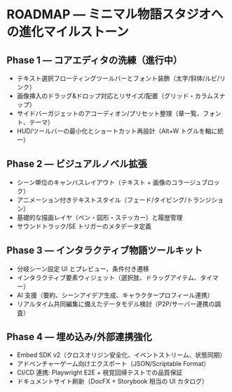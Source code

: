 # ROADMAP — ミニマル物語スタジオへの進化マイルストーン

## Phase 1 — コアエディタの洗練（進行中）
- テキスト選択フローティングツールバーとフォント装飾（太字/斜体/ルビ/リンク）
- 画像挿入のドラッグ&ドロップ対応とリサイズ/配置（グリッド・カラムスナップ）
- サイドバーガジェットのアコーディオン/プリセット整理（章一覧、フォント、テーマ）
- HUD/ツールバーの最小化とショートカット再設計（Alt+W トグルを軸に統一）

## Phase 2 — ビジュアルノベル拡張
- シーン単位のキャンバスレイアウト（テキスト + 画像のコラージュブロック）
- アニメーション付きテキストスタイル（フェード/タイピング/トランジション）
- 基礎的な描画レイヤ（ペン・図形・ステッカー）と履歴管理
- サウンドトラック/SE トリガーのメタデータ定義

## Phase 3 — インタラクティブ物語ツールキット
- 分岐シーン設定 UI とプレビュー、条件付き遷移
- インタラクティブ要素ウィジェット（選択肢、ドラッグアイテム、タイマー）
- AI 支援（要約、シーンアイデア生成、キャラクタープロフィール連携）
- リアルタイム共同編集に備えたデータモデル検討（P2P/サーバー連携の調査）

## Phase 4 — 埋め込み/外部連携強化
- Embed SDK v2（クロスオリジン安全化、イベントストリーム、状態同期）
- アドベンチャーゲーム向けエクスポート（JSON/Scriptable Format）
- CI/CD 連携: Playwright E2E + 視覚回帰テストでの品質保証
- ドキュメントサイト刷新（DocFX + Storybook 相当の UI カタログ）

